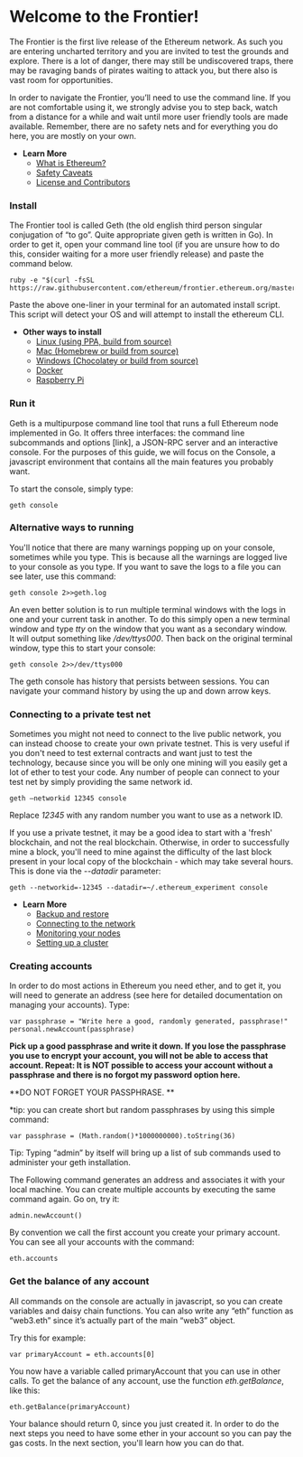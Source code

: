 # Welcome to the Frontier!

The Frontier is the first live release of the Ethereum network. As such you are entering uncharted territory and you are invited to test the grounds and explore. There is a lot of danger, there may still be undiscovered traps, there may be ravaging bands of pirates waiting to attack you, but there also is vast room for opportunities.

In order to navigate the Frontier, you’ll need to use the command line. If you are not comfortable using it, we strongly advise you to step back, watch from a distance for a while and wait until more user friendly tools are made available. Remember, there are no safety nets and for everything you do here, you are mostly on your own.



* **Learn More**
  * [What is Ethereum?](http://ethereum.gitbooks.io/frontier-guide/content/ethereum.html)
  * [Safety Caveats](http://ethereum.gitbooks.io/frontier-guide/content/ethereum.html)
  * [License and Contributors](http://ethereum.gitbooks.io/frontier-guide/content/ethereum.html)
  

### Install

The Frontier tool is called Geth (the old english third person singular conjugation of “to go”. Quite appropriate given geth is written in Go). In order to get it, open your command line tool (if you are unsure how to do this, consider waiting for a more user friendly release) and paste the command below. 


 
    ruby -e "$(curl -fsSL https://raw.githubusercontent.com/ethereum/frontier.ethereum.org/master/bin/install.rb)"



Paste the above one-liner in your terminal for an automated install script. This script will detect your OS and will attempt to install the ethereum CLI. 


* **Other ways to install**
  * [Linux (using PPA, build from source)](http://ethereum.gitbooks.io/frontier-guide/content/installing_linux.html)
  * [Mac (Homebrew or build from source)](http://ethereum.gitbooks.io/frontier-guide/content/installing_mac.html)
  * [Windows (Chocolatey or build from source)](http://ethereum.gitbooks.io/frontier-guide/content/installing_windows.html)
  * [Docker](http://ethereum.gitbooks.io/frontier-guide/content/using_docker.html)
  * [Raspberry Pi](https://github.com/ethereum/wiki/wiki/Raspberry-Pi-instructions)


### Run it

Geth is a multipurpose command line tool that runs a full Ethereum node implemented in Go. It offers three interfaces: the command line subcommands and options [link], a JSON-RPC server and an interactive console. For the purposes of this guide, we will focus on the Console, a javascript environment that contains all the main features you probably want. 

To start the console, simply type:


 
    geth console
 


### Alternative ways to running 

You'll notice that there are many warnings popping up on your console, sometimes while you type. This is because all the warnings are logged live to your console as you type. If you want to save the logs to a file you can see later, use this command:

    geth console 2>>geth.log

An even better solution is to run multiple terminal windows with the logs in one and your current task in another. To do this simply open a new terminal window and type _tty_ on the window that you want as a secondary window. It will output something like _/dev/ttys000_. Then back on the original terminal window, type this to start your console: 

    geth console 2>>/dev/ttys000

 
The geth console has history that persists between sessions. You can navigate your command history by using the up and down arrow keys.


### Connecting to a private test net

Sometimes you might not need to connect to the live public network, you can instead choose to create your own private testnet. This is very useful if you don't need to test external contracts and want just to test the technology, because since you will be only one mining will you easily get a lot of ether to test your code. Any number of people can connect to your test net by simply providing the same network id.
 
    geth —networkid 12345 console
 
Replace _12345_ with any random number you want to use as a network ID.

If you use a private testnet, it may be a good idea to start with a 'fresh' blockchain, and not the real blockchain. Otherwise, in order to successfully mine a block, you'll need to mine against the difficulty of the last block present in your local copy of the blockchain - which may take several hours. This is done via the _--datadir_ parameter: 

 
    geth --networkid=-12345 --datadir=~/.ethereum_experiment console
 

* **Learn More**
  * [Backup and restore](http://ethereum.gitbooks.io/frontier-guide/content/backup_restore.html)
  * [Connecting to the network](http://ethereum.gitbooks.io/frontier-guide/content/connecting.html)
  * [Monitoring your nodes](http://ethereum.gitbooks.io/frontier-guide/content/netstats.html)
  * [Setting up a cluster](http://ethereum.gitbooks.io/frontier-guide/content/cluster.html)


### Creating accounts


In order to do most actions in Ethereum you need ether, and to get it, you will need to generate an address (see here for detailed documentation on managing your accounts). Type: 


 
    var passphrase = "Write here a good, randomly generated, passphrase!"
    personal.newAccount(passphrase)
 


**Pick up a good passphrase and write it down. If you lose the passphrase you use to encrypt your account, you will not be able to access that account. Repeat: It is NOT possible to access your account without a passphrase and there is no forgot my password option here.**

**DO NOT FORGET YOUR PASSPHRASE. **

*tip: you can create short but random passphrases by using this simple command:

    var passphrase = (Math.random()*1000000000).toString(36)

Tip: Typing “admin” by itself will bring up a list of sub commands used to administer your geth installation.

The Following command generates an address and associates it with your local machine. You can create multiple accounts by executing the same command again. Go on, try it:


 
    admin.newAccount()
 


By convention we call the first account you create your primary account. You can see all your accounts with the command:


 
    eth.accounts
 

### Get the balance of any account

All commands on the console are actually in javascript, so you can create variables and daisy chain functions. You can also write any “eth” function as “web3.eth” since it’s actually part of the main “web3” object.

Try this for example:

 
    var primaryAccount = eth.accounts[0]
 


You now have a variable called primaryAccount that you can use in other calls. To get the balance of any account, use the function _eth.getBalance_, like this:


 
    eth.getBalance(primaryAccount)


 Your balance should return 0, since you just created it. In order to do the next steps you need to have some ether in your account so you can pay the gas costs. In the next section, you'll learn how you can do that.





